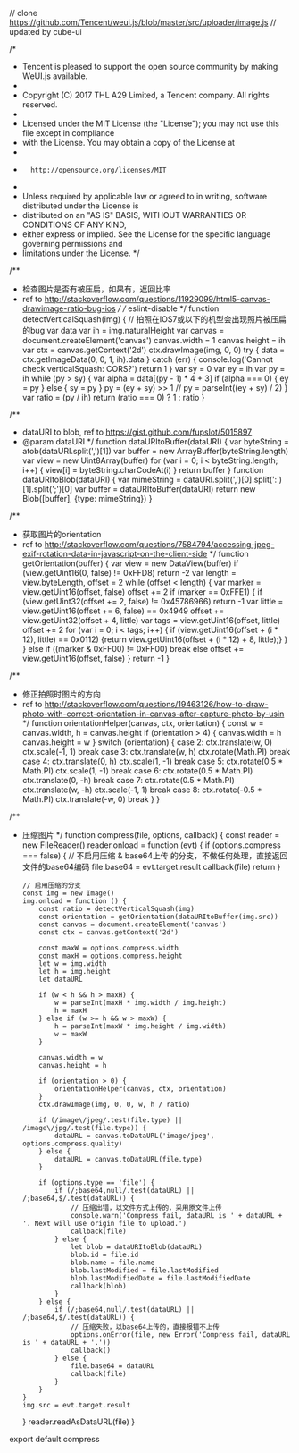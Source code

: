 // clone https://github.com/Tencent/weui.js/blob/master/src/uploader/image.js
// updated by cube-ui

/*
* Tencent is pleased to support the open source community by making WeUI.js available.
*
* Copyright (C) 2017 THL A29 Limited, a Tencent company. All rights reserved.
*
* Licensed under the MIT License (the "License"); you may not use this file except in compliance
* with the License. You may obtain a copy of the License at
*
*       http://opensource.org/licenses/MIT
*
* Unless required by applicable law or agreed to in writing, software distributed under the License is
* distributed on an "AS IS" BASIS, WITHOUT WARRANTIES OR CONDITIONS OF ANY KIND,
* either express or implied. See the License for the specific language governing permissions and
* limitations under the License.
*/

/**
 * 检查图片是否有被压扁，如果有，返回比率
 * ref to http://stackoverflow.com/questions/11929099/html5-canvas-drawimage-ratio-bug-ios
 */
/* eslint-disable */
function detectVerticalSquash(img) {
  // 拍照在IOS7或以下的机型会出现照片被压扁的bug
  var data
  var ih = img.naturalHeight
  var canvas = document.createElement('canvas')
  canvas.width = 1
  canvas.height = ih
  var ctx = canvas.getContext('2d')
  ctx.drawImage(img, 0, 0)
  try {
      data = ctx.getImageData(0, 0, 1, ih).data
  } catch (err) {
      console.log('Cannot check verticalSquash: CORS?')
      return 1
  }
  var sy = 0
  var ey = ih
  var py = ih
  while (py > sy) {
      var alpha = data[(py - 1) * 4 + 3]
      if (alpha === 0) {
          ey = py
      } else {
          sy = py
      }
      py = (ey + sy) >> 1 // py = parseInt((ey + sy) / 2)
  }
  var ratio = (py / ih)
  return (ratio === 0) ? 1 : ratio
}

/**
* dataURI to blob, ref to https://gist.github.com/fupslot/5015897
* @param dataURI
*/
function dataURItoBuffer(dataURI) {
  var byteString = atob(dataURI.split(',')[1])
  var buffer = new ArrayBuffer(byteString.length)
  var view = new Uint8Array(buffer)
  for (var i = 0; i < byteString.length; i++) {
      view[i] = byteString.charCodeAt(i)
  }
  return buffer
}
function dataURItoBlob(dataURI) {
  var mimeString = dataURI.split(',')[0].split(':')[1].split(';')[0]
  var buffer = dataURItoBuffer(dataURI)
  return new Blob([buffer], {type: mimeString})
}

/**
* 获取图片的orientation
* ref to http://stackoverflow.com/questions/7584794/accessing-jpeg-exif-rotation-data-in-javascript-on-the-client-side
*/
function getOrientation(buffer) {
  var view = new DataView(buffer)
  if (view.getUint16(0, false) != 0xFFD8) return -2
  var length = view.byteLength, offset = 2
  while (offset < length) {
      var marker = view.getUint16(offset, false)
      offset += 2
      if (marker == 0xFFE1) {
          if (view.getUint32(offset += 2, false) != 0x45786966) return -1
          var little = view.getUint16(offset += 6, false) == 0x4949
          offset += view.getUint32(offset + 4, little)
          var tags = view.getUint16(offset, little)
          offset += 2
          for (var i = 0; i < tags; i++)
              { 
if (view.getUint16(offset + (i * 12), little) == 0x0112)
                  {return view.getUint16(offset + (i * 12) + 8, little);} 
}
      } else if ((marker & 0xFF00) != 0xFF00) break
      else offset += view.getUint16(offset, false)
  }
  return -1
}

/**
* 修正拍照时图片的方向
* ref to http://stackoverflow.com/questions/19463126/how-to-draw-photo-with-correct-orientation-in-canvas-after-capture-photo-by-usin
*/
function orientationHelper(canvas, ctx, orientation) {
  const w = canvas.width, h = canvas.height
  if (orientation > 4) {
      canvas.width = h
      canvas.height = w
  }
  switch (orientation) {
      case 2:
          ctx.translate(w, 0)
          ctx.scale(-1, 1)
          break
      case 3:
          ctx.translate(w, h)
          ctx.rotate(Math.PI)
          break
      case 4:
          ctx.translate(0, h)
          ctx.scale(1, -1)
          break
      case 5:
          ctx.rotate(0.5 * Math.PI)
          ctx.scale(1, -1)
          break
      case 6:
          ctx.rotate(0.5 * Math.PI)
          ctx.translate(0, -h)
          break
      case 7:
          ctx.rotate(0.5 * Math.PI)
          ctx.translate(w, -h)
          ctx.scale(-1, 1)
          break
      case 8:
          ctx.rotate(-0.5 * Math.PI)
          ctx.translate(-w, 0)
          break
  }
}

/**
* 压缩图片
*/
function compress(file, options, callback) {
  const reader = new FileReader()
  reader.onload = function (evt) {
      if (options.compress === false) {
          // 不启用压缩 & base64上传 的分支，不做任何处理，直接返回文件的base64编码
          file.base64 = evt.target.result
          callback(file)
          return
      }

      // 启用压缩的分支
      const img = new Image()
      img.onload = function () {
          const ratio = detectVerticalSquash(img)
          const orientation = getOrientation(dataURItoBuffer(img.src))
          const canvas = document.createElement('canvas')
          const ctx = canvas.getContext('2d')

          const maxW = options.compress.width
          const maxH = options.compress.height
          let w = img.width
          let h = img.height
          let dataURL

          if (w < h && h > maxH) {
              w = parseInt(maxH * img.width / img.height)
              h = maxH
          } else if (w >= h && w > maxW) {
              h = parseInt(maxW * img.height / img.width)
              w = maxW
          }

          canvas.width = w
          canvas.height = h

          if (orientation > 0) {
              orientationHelper(canvas, ctx, orientation)
          }
          ctx.drawImage(img, 0, 0, w, h / ratio)

          if (/image\/jpeg/.test(file.type) || /image\/jpg/.test(file.type)) {
              dataURL = canvas.toDataURL('image/jpeg', options.compress.quality)
          } else {
              dataURL = canvas.toDataURL(file.type)
          }

          if (options.type == 'file') {
              if (/;base64,null/.test(dataURL) || /;base64,$/.test(dataURL)) {
                  // 压缩出错，以文件方式上传的，采用原文件上传
                  console.warn('Compress fail, dataURL is ' + dataURL + '. Next will use origin file to upload.')
                  callback(file)
              } else {
                  let blob = dataURItoBlob(dataURL)
                  blob.id = file.id
                  blob.name = file.name
                  blob.lastModified = file.lastModified
                  blob.lastModifiedDate = file.lastModifiedDate
                  callback(blob)
              }
          } else {
              if (/;base64,null/.test(dataURL) || /;base64,$/.test(dataURL)) {
                  // 压缩失败，以base64上传的，直接报错不上传
                  options.onError(file, new Error('Compress fail, dataURL is ' + dataURL + '.'))
                  callback()
              } else {
                  file.base64 = dataURL
                  callback(file)
              }
          }
      }
      img.src = evt.target.result
  }
  reader.readAsDataURL(file)
}

export default compress